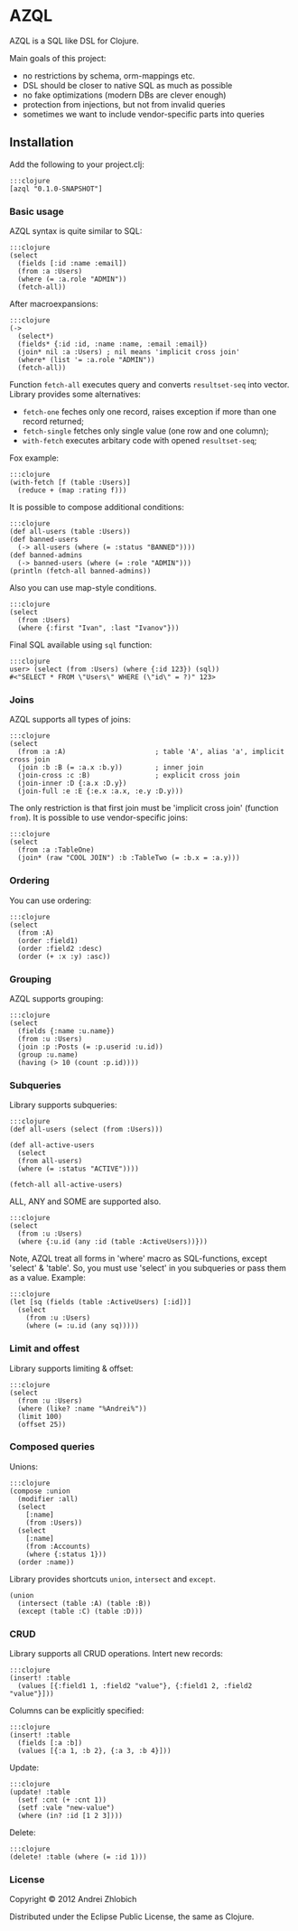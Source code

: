 # AZQL

AZQL is a SQL like DSL for Clojure.

Main goals of this project:

- no restrictions by schema, orm-mappings etc.
- DSL should be closer to native SQL as much as possible
- no fake optimizations (modern DBs are clever enough)
- protection from injections, but not from invalid queries
- sometimes we want to include vendor-specific parts into queries


## Installation

Add the following to your project.clj:

    :::clojure
    [azql "0.1.0-SNAPSHOT"]


### Basic usage

AZQL syntax is quite similar to SQL:

    :::clojure
    (select
      (fields [:id :name :email])
      (from :a :Users)
      (where (= :a.role "ADMIN"))
      (fetch-all))

After macroexpansions:

    :::clojure
    (->
      (select*)
      (fields* {:id :id, :name :name, :email :email})
      (join* nil :a :Users) ; nil means 'implicit cross join'
      (where* (list '= :a.role "ADMIN"))
      (fetch-all))

Function `fetch-all` executes query and converts `resultset-seq` into vector.
Library provides some alternatives:

- `fetch-one` feches only one record, raises exception if more than one record returned;
- `fetch-single` fetches only single value (one row and one column);
- `with-fetch` executes arbitary code with opened `resultset-seq`;

Fox example:

    :::clojure
    (with-fetch [f (table :Users)]
      (reduce + (map :rating f)))

It is possible to compose additional conditions:

    :::clojure
    (def all-users (table :Users))
    (def banned-users
      (-> all-users (where (= :status "BANNED"))))
    (def banned-admins
      (-> banned-users (where (= :role "ADMIN")))
    (println (fetch-all banned-admins))

Also you can use map-style conditions.

    :::clojure
    (select
      (from :Users)
      (where {:first "Ivan", :last "Ivanov"}))

Final SQL available using `sql` function:

    :::clojure
    user> (select (from :Users) (where {:id 123}) (sql))
    #<"SELECT * FROM \"Users\" WHERE (\"id\" = ?)" 123>

### Joins

AZQL supports all types of joins:

    :::clojure
    (select
      (from :a :A)                      ; table 'A', alias 'a', implicit cross join
      (join :b :B (= :a.x :b.y))        ; inner join
      (join-cross :c :B)                ; explicit cross join
      (join-inner :D {:a.x :D.y})
      (join-full :e :E {:e.x :a.x, :e.y :D.y)))

The only restriction is that first join must be 'implicit cross join' (function `from`).
It is possible to use vendor-specific joins:

    :::clojure
    (select
      (from :a :TableOne)
      (join* (raw "COOL JOIN") :b :TableTwo (= :b.x = :a.y)))


### Ordering

You can use ordering:

    :::clojure
    (select
      (from :A)
      (order :field1)
      (order :field2 :desc)
      (order (+ :x :y) :asc))

### Grouping

AZQL supports grouping:

    :::clojure
    (select
      (fields {:name :u.name})
      (from :u :Users)
      (join :p :Posts (= :p.userid :u.id))
      (group :u.name)
      (having (> 10 (count :p.id))))


### Subqueries

Library supports subqueries:

    :::clojure
    (def all-users (select (from :Users)))

    (def all-active-users
      (select
      (from all-users)
      (where (= :status "ACTIVE"))))

    (fetch-all all-active-users)


ALL, ANY and SOME are supported also.

    :::clojure
    (select
      (from :u :Users)
      (where {:u.id (any :id (table :ActiveUsers))}))

Note, AZQL treat all forms in 'where' macro as SQL-functions, except 'select' & 'table'.
So, you must use 'select' in you subqueries or pass them as a value. Example:

    :::clojure
    (let [sq (fields (table :ActiveUsers) [:id])]
      (select
        (from :u :Users)
        (where (= :u.id (any sq)))))

### Limit and offest

Library supports limiting & offset:

    :::clojure
    (select
      (from :u :Users)
      (where (like? :name "%Andrei%"))
      (limit 100)
      (offset 25))

### Composed queries

Unions:

    :::clojure
    (compose :union
      (modifier :all)
      (select
        [:name]
        (from :Users))
      (select
        [:name]
        (from :Accounts)
        (where {:status 1}))
      (order :name))

Library provides shortcuts `union`, `intersect` and `except`.

	(union
	  (intersect (table :A) (table :B))
	  (except (table :C) (table :D)))

### CRUD

Library supports all CRUD operations.
Intert new records:

    :::clojure
    (insert! :table
      (values [{:field1 1, :field2 "value"}, {:field1 2, :field2 "value"}]))

Columns can be explicitly specified:

    :::clojure
    (insert! :table
      (fields [:a :b])
      (values [{:a 1, :b 2}, {:a 3, :b 4}]))

Update:

    :::clojure
    (update! :table
      (setf :cnt (+ :cnt 1))
      (setf :vale "new-value")
      (where (in? :id [1 2 3])))

Delete:

    :::clojure
    (delete! :table (where (= :id 1)))

### License

Copyright © 2012 Andrei Zhlobich

Distributed under the Eclipse Public License, the same as Clojure.
